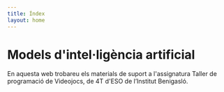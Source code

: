 ```yaml
---
title: Índex
layout: home
---
```


# Models d'intel·ligència artificial

En aquesta web trobareu els materials de suport a l'assignatura Taller de programació de Videojocs, de 4T d'ESO de l’Institut Benigasló.
